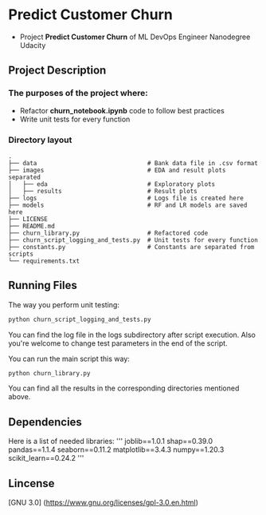 # Predict Customer Churn

- Project **Predict Customer Churn** of ML DevOps Engineer Nanodegree Udacity

## Project Description
### The purposes of the project where:
* Refactor **churn_notebook.ipynb** code to follow best practices
* Write unit tests for every function

### Directory layout
    .
    ├── data                               # Bank data file in .csv format
    ├── images                             # EDA and result plots separated
    │   ├── eda                            # Exploratory plots
    │   ├── results                        # Result plots
    ├── logs                               # Logs file is created here
    ├── models                             # RF and LR models are saved here
    ├── LICENSE
    ├── README.md
    ├── churn_library.py                   # Refactored code
    ├── churn_script_logging_and_tests.py  # Unit tests for every function     
    ├── constants.py                       # Constants are separated from scripts            
    └── requirements.txt                   

## Running Files
The way you perform unit testing:
```python
python churn_script_logging_and_tests.py
```
You can find the log file in the logs subdirectory after script execution.
Also you're welcome to change test parameters in the end of the script.

You can run the main script this way:
```python
python churn_library.py
```
You can find all the results in the corresponding directories mentioned above.

## Dependencies
Here is a list of needed libraries:
'''
joblib==1.0.1
shap==0.39.0
pandas==1.1.4
seaborn==0.11.2
matplotlib==3.4.3
numpy==1.20.3
scikit_learn==0.24.2
'''

## Lincense
[GNU 3.0] (https://www.gnu.org/licenses/gpl-3.0.en.html)



